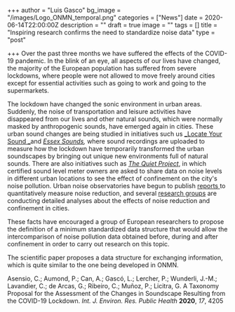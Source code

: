 +++
author = "Luis Gasco"
bg_image = "/images/Logo_ONMN_temporal.png"
categories = ["News"]
date = 2020-06-14T22:00:00Z
description = ""
draft = true
image = ""
tags = []
title = "Inspiring research confirms the need to standardize noise data"
type = "post"

+++
Over the past three months we have suffered the effects of the COVID-19 pandemic. In the blink of an eye, all aspects of our lives have changed, the majority of the European population has suffered from severe lockdowns, where people were not allowed to move freely around cities except for essential activities such as going to work and going to the supermarkets. 

The lockdown have changed the sonic environment in urban areas. Suddenly, the noise of transportation and leisure activities have disappeared from our lives and other natural sounds, which were normally masked by anthropogenic sounds, have emerged again in cities.  These urban sound changes are being studied in initiatives such us  [_Locate Your Sound _](https://locateyoursound.com/en/)and [_Essex Sounds_]()_,_ where sound recordings are uploaded to measure how the lockdown have temporarily transformed the urban soundscapes by bringing out unique new environments full of natural sounds. There are also initiatives such as [_The Quiet Project_](https://www.thequietproject.co.uk/), in which certified sound level meter owners are asked to share data on noise levels in different urban locations to see the effect of confinement on the city's noise pollution. Urban noise observatories have begun to publish [reports ](http://www.acoucite.org/confinement-covid-19-impact-sur-lenvironnement-sonore/)to quantitatively measure noise reduction, and several [research groups](http://www.i2a2.upm.es/) are conducting detailed analyses about the effects of noise reduction and confinement in cities.

These facts have encouraged a group of European researchers to propose the definition of a minimum standardized data structure that would allow the intercomparison of noise pollution data obtained before, during and after confinement in order to carry out research on this topic.

The scientific paper proposes a data structure for exchanging information, which is quite similar to the one being developed in ONMN.

Asensio, C.; Aumond, P.; Can, A.; Gascó, L.; Lercher, P.; Wunderli, J.-M.; Lavandier, C.; de Arcas, G.; Ribeiro, C.; Muñoz, P.; Licitra, G. A Taxonomy Proposal for the Assessment of the Changes in Soundscape Resulting from the COVID-19 Lockdown. _Int. J. Environ. Res. Public Health_ **2020**, _17_, 4205